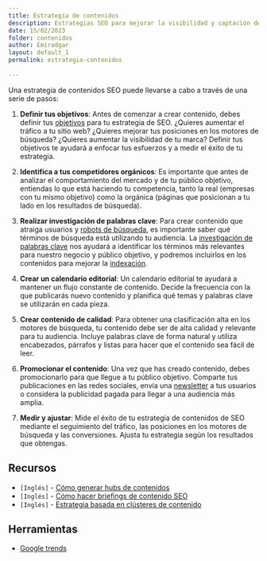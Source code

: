 ```yaml
---
title: Estrategia de contenidos
description: Estrategias SEO para mejorar la visibilidad y captación de tráfico de calidad
date: 15/02/2023
folder: contenidos
author: Emirodgar
layout: default_1
permalink: estrategia-contenidos
  
---
```


Una estrategia de contenidos SEO puede llevarse a cabo a través de una serie de pasos:

1. **Definir tus objetivos**: Antes de comenzar a crear contenido, debes definir tus [objetivos](https://chuletaseo.com/objetivos-seo) para tu estrategia de SEO. ¿Quieres aumentar el tráfico a tu sitio web? ¿Quieres mejorar tus posiciones en los motores de búsqueda? ¿Quieres aumentar la visibilidad de tu marca? Definir tus objetivos te ayudará a enfocar tus esfuerzos y a medir el éxito de tu estrategia.

2. **Identifica a tus competidores orgánicos**: Es importante que antes de analizar el comportamiento del mercado y de tu público objetivo, entiendas lo que está haciendo tu competencia, tanto la real (empresas con tu mismo objetivo) como la orgánica (páginas que posicionan a tu lado en los resultados de búsqueda).

3. **Realizar investigación de palabras clave**: Para crear contenido que atraiga usuarios y [robots de búsqueda](https://chuletaseo.com/identificar-robots-busqueda), es importante saber qué términos de búsqueda está utilizando tu audiencia. La [investigación de palabras clave](https://chuletaseo.com/keyword-research) nos ayudará a identificar los términos más relevantes para nuestro negocio y público objetivo, y podremos incluirlos en los contenidos para mejorar la [indexación](https://chuletaseo.com/indexacion).

4. **Crear un calendario editorial**: Un calendario editorial te ayudará a mantener un flujo constante de contenido. Decide la frecuencia con la que publicarás nuevo contenido y planifica qué temas y palabras clave se utilizarán en cada pieza.

5. **Crear contenido de calidad**: Para obtener una clasificación alta en los motores de búsqueda, tu contenido debe ser de alta calidad y relevante para tu audiencia. Incluye palabras clave de forma natural y utiliza encabezados, párrafos y listas para hacer que el contenido sea fácil de leer.

6. **Promocionar el contenido**: Una vez que has creado contenido, debes promocionarlo para que llegue a tu público objetivo. Comparte tus publicaciones en las redes sociales, envía una [newsletter](https://chuletaseo.com/newsletter-seo) a tus usuarios o considera la publicidad pagada para llegar a una audiencia más amplia.

7. **Medir y ajustar**: Mide el éxito de tu estrategia de contenidos de SEO mediante el seguimiento del tráfico, las posiciones en los motores de búsqueda y las conversiones. Ajusta tu estrategia según los resultados que obtengas.



<section id="cs_recursos"></section>

## Recursos


- `[Inglés]` - [Cómo generar hubs de contenidos](https://www.andy-chadwick.com/content/creating-content-hubs)
- `[Inglés]` - [Cómo hacer briefings de contenido SEO](https://www.tenspeed.io/blog/seo-content-briefs)
- `[Inglés]` - [Estrategia basada en clústeres de contenido](https://thruuu.com/blog/topic-clusters/)

<section id="cs_herramientas"></section>

## Herramientas

- [Google trends](https://trends.google.es/trends/?geo=ES)


<section id="cs_pr"></section>
